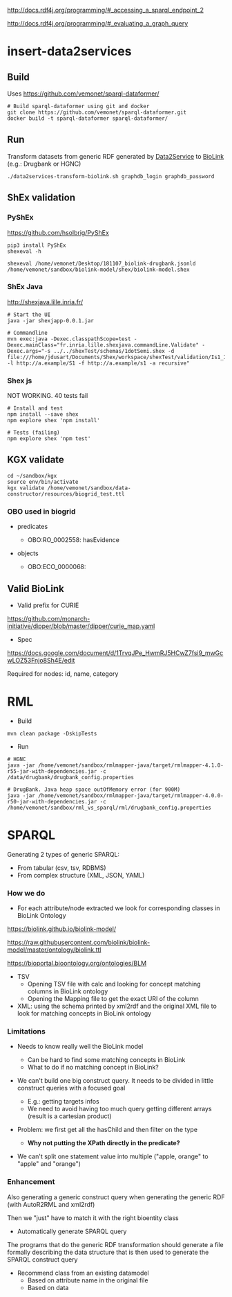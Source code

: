 http://docs.rdf4j.org/programming/#_accessing_a_sparql_endpoint_2

http://docs.rdf4j.org/programming/#_evaluating_a_graph_query

# insert-data2services

## Build

Uses https://github.com/vemonet/sparql-dataformer/

```shell
# Build sparql-dataformer using git and docker
git clone https://github.com/vemonet/sparql-dataformer.git
docker build -t sparql-dataformer sparql-dataformer/
```

## Run

Transform datasets from generic RDF generated by [Data2Service](https://github.com/MaastrichtU-IDS/data2services-pipeline) to [BioLink](https://github.com/biolink/biolink-model) (e.g.: Drugbank or HGNC)

```shell
./data2services-transform-biolink.sh graphdb_login graphdb_password
```





## ShEx validation

### PyShEx

https://github.com/hsolbrig/PyShEx

```shell
pip3 install PyShEx
shexeval -h

shexeval /home/vemonet/Desktop/181107_biolink-drugbank.jsonld /home/vemonet/sandbox/biolink-model/shex/biolink-model.shex
```

### ShEx Java

http://shexjava.lille.inria.fr/

```shell
# Start the UI
java -jar shexjapp-0.0.1.jar

# Commandline
mvn exec:java -Dexec.classpathScope=test -Dexec.mainClass="fr.inria.lille.shexjava.commandLine.Validate" -Dexec.args="-s ../../shexTest/schemas/1dotSemi.shex -d file:///home/jdusart/Documents/Shex/workspace/shexTest/validation/Is1_Ip1_Io1.ttl -l http://a.example/S1 -f http://a.example/s1 -a recursive"
```

### Shex js

NOT WORKING. 40 tests fail

```shell
# Install and test
npm install --save shex
npm explore shex 'npm install'

# Tests (failing)
npm explore shex 'npm test'
```

## KGX validate

```shell
cd ~/sandbox/kgx
source env/bin/activate
kgx validate /home/vemonet/sandbox/data-constructor/resources/biogrid_test.ttl
```



### OBO used in biogrid

* predicates
  * OBO:RO_0002558: hasEvidence

* objects
  * OBO:ECO_0000068: 



## Valid BioLink

- Valid prefix for CURIE

https://github.com/monarch-initiative/dipper/blob/master/dipper/curie_map.yaml

- Spec

https://docs.google.com/document/d/1TrvqJPe_HwmRJ5HCwZ7fsi9_mwGcwLOZ53Fnjo8Sh4E/edit

Required for nodes: id, name, category



# RML

* Build

```shell
mvn clean package -DskipTests
```

* Run

```shell
# HGNC
java -jar /home/vemonet/sandbox/rmlmapper-java/target/rmlmapper-4.1.0-r55-jar-with-dependencies.jar -c /data/drugbank/drugbank_config.properties

# DrugBank. Java heap space outOfMemory error (for 900M)
java -jar /home/vemonet/sandbox/rmlmapper-java/target/rmlmapper-4.0.0-r50-jar-with-dependencies.jar -c /home/vemonet/sandbox/rml_vs_sparql/rml/drugbank_config.properties
```



# SPARQL

Generating 2 types of generic SPARQL:

* From tabular (csv, tsv, RDBMS)
* From complex structure (XML, JSON, YAML)

### How we do

* For each attribute/node extracted we look for corresponding classes in BioLink Ontology

https://biolink.github.io/biolink-model/

https://raw.githubusercontent.com/biolink/biolink-model/master/ontology/biolink.ttl

https://bioportal.bioontology.org/ontologies/BLM

* TSV
  * Opening TSV file with calc and looking for concept matching columns in BioLink ontology
  * Opening  the Mapping file to get the exact URI of the column
* XML: using the schema printed by xml2rdf and the original XML file to look for matching concepts in BioLink ontology



### Limitations

* Needs to know really well the BioLink model
  * Can be hard to find some matching concepts in BioLink
  * What to do if no matching concept in BioLink?

* We can't build one big construct query. It needs to be divided in little construct queries with a focused goal
  * E.g.: getting targets infos
  * We need to avoid having too much query getting different arrays (result is a cartesian product)
* Problem: we first get all the hasChild and then filter on the type
  * **Why not putting the XPath directly in the predicate?**
* We can't split one statement value into multiple ("apple, orange" to "apple" and "orange")

### Enhancement

Also generating a generic construct query when generating the generic RDF (with AutoR2RML and xml2rdf) 

Then we "just" have to match it with the right bioentity class

* Automatically generate SPARQL query

The programs that do the generic RDF transformation should generate a file formally describing the data structure that is then used to generate the SPARQL construct query 

* Recommend class from an existing datamodel
  * Based on attribute name in the original file
  * Based on data 







































